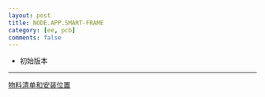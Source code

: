 ```yaml
---
layout: post
title: NODE.APP.SMART-FRAME
category: [ee, pcb]
comments: false
---
```




- 初始版本

---

[物料清单和安装位置](/static/KiCAD-20200604-NODE.APP.SMART-FRAME/bom/ibom/html)

